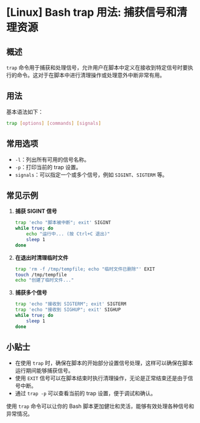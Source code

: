 # [Linux] Bash trap 用法: 捕获信号和清理资源

## 概述
`trap` 命令用于捕获和处理信号，允许用户在脚本中定义在接收到特定信号时要执行的命令。这对于在脚本中进行清理操作或处理意外中断非常有用。

## 用法
基本语法如下：
```bash
trap [options] [commands] [signals]
```

## 常用选项
- `-l`：列出所有可用的信号名称。
- `-p`：打印当前的 trap 设置。
- `signals`：可以指定一个或多个信号，例如 `SIGINT`、`SIGTERM` 等。

## 常见示例

1. **捕获 SIGINT 信号**
   ```bash
   trap 'echo "脚本被中断"; exit' SIGINT
   while true; do
       echo "运行中... (按 Ctrl+C 退出)"
       sleep 1
   done
   ```

2. **在退出时清理临时文件**
   ```bash
   trap 'rm -f /tmp/tempfile; echo "临时文件已删除"' EXIT
   touch /tmp/tempfile
   echo "创建了临时文件..."
   ```

3. **捕获多个信号**
   ```bash
   trap 'echo "接收到 SIGTERM"; exit' SIGTERM
   trap 'echo "接收到 SIGHUP"; exit' SIGHUP
   while true; do
       sleep 1
   done
   ```

## 小贴士
- 在使用 `trap` 时，确保在脚本的开始部分设置信号处理，这样可以确保在脚本运行期间能够捕获信号。
- 使用 `EXIT` 信号可以在脚本结束时执行清理操作，无论是正常结束还是由于信号中断。
- 通过 `trap -p` 可以查看当前的 trap 设置，便于调试和确认。

使用 `trap` 命令可以让你的 Bash 脚本更加健壮和灵活，能够有效处理各种信号和异常情况。